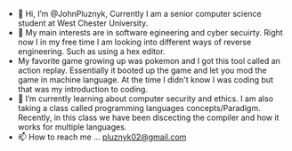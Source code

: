 - 👋 Hi, I’m @JohnPluznyk, Currently I am a senior computer science student at West Chester University.
- 👀 My main interests are in software egineering and cyber secuirty.  Right now I in my free time I am looking into different ways of reverse engineering.  Such as using a hex editor.
- My favorite game growing up was pokemon and I got this tool called an action replay.  Essentially it booted up the game and let you mod the game in machine language.  At the time I didn't know I was coding but that was my introduction to coding.
- 🌱 I’m currently learning about computer security and ethics.  I am also taking a class called programming languages concepts/Paradigm.  Recently,
in this class we have been discecting the compiler and how it works for multiple languages.
- 📫 How to reach me ... pluznyk02@gmail.com

<!---
JohnPluznyk/JohnPluznyk is a ✨ special ✨ repository because its `README.md` (this file) appears on your GitHub profile.
You can click the Preview link to take a look at your changes.
--->
